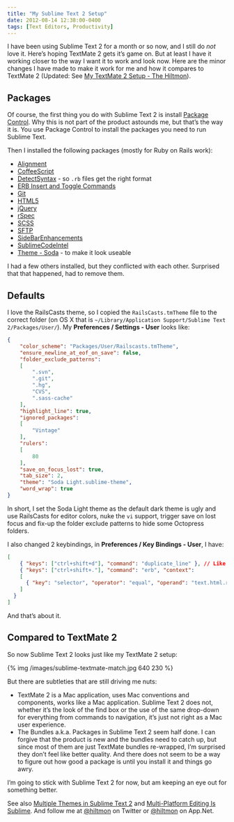 ```yaml
---
title: "My Sublime Text 2 Setup"
date: 2012-08-14 12:38:00-0400
tags: [Text Editors, Productivity]
---
```


I have been using Sublime Text 2 for a month or so now, and I still do *not* love it. Here’s hoping TextMate 2 gets it’s game on. But at least I have it working closer to the way I want it to work and look now. Here are the minor changes I have made to make it work for me and how it compares to TextMate 2  <span class="light">(Updated: See [My TextMate 2 Setup - The Hiltmon](https://hiltmon.com/blog/2013/04/15/my-textmate-2-setup/)).</span>

## Packages

Of course, the first thing you do with Sublime Text 2 is install [Package Control](http://wbond.net/sublime_packages/package_control). Why this is not part of the product astounds me, but that’s the way it is. You use Package Control to install the packages you need to run Sublime Text.

Then I installed the following packages (mostly for Ruby on Rails work):

* [Alignment](http://wbond.net/sublime_packages/alignment)
* [CoffeeScript](https://github.com/Xavura/CoffeeScript-Sublime-Plugin)
* [DetectSyntax](https://github.com/phillipkoebbe/DetectSyntax) - so `.rb` files get the right format
* [ERB Insert and Toggle Commands](https://github.com/eddorre/SublimeERB)
* [Git](https://github.com/kemayo/sublime-text-2-git)
* [HTML5](https://github.com/mrmartineau/HTML5)
* [jQuery](https://github.com/mrmartineau/jQuery)
* [rSpec](https://github.com/SublimeText/RSpec)
* [SCSS](https://github.com/kuroir/SCSS.tmbundle)
* [SFTP](http://wbond.net/sublime_packages/sftp)
* [SideBarEnhancements](https://github.com/titoBouzout/SideBarEnhancements/)
* [SublimeCodeIntel](https://github.com/Kronuz/SublimeCodeIntel)
* [Theme - Soda](https://github.com/buymeasoda/soda-theme/) - to make it look useable

I had a few others installed, but they conflicted with each other. Surprised that that happened, had to remove them.

## Defaults

I love the RailsCasts theme, so I copied the `RailsCasts.tmTheme` file to the correct folder (on OS X that is `~/Library/Application Support/Sublime Text 2/Packages/User/`). My **Preferences / Settings - User** looks like:

``` json
{
	"color_scheme": "Packages/User/Railscasts.tmTheme",
	"ensure_newline_at_eof_on_save": false,
	"folder_exclude_patterns":
	[
		".svn",
		".git",
		".hg",
		"CVS",
		".sass-cache"
	],
	"highlight_line": true,
	"ignored_packages":
	[
		"Vintage"
	],
	"rulers":
	[
		80
	],
	"save_on_focus_lost": true,
	"tab_size": 2,
	"theme": "Soda Light.sublime-theme",
	"word_wrap": true
}
```

In short, I set the Soda Light theme as the default dark theme is ugly and use RailsCasts for editor colors, nuke the `vi` support, trigger save on lost focus and fix-up the folder exclude patterns to hide some Octopress folders.

I also changed 2 keybindings, in **Preferences / Key Bindings - User**, I have:

``` json
[
	{ "keys": ["ctrl+shift+d"], "command": "duplicate_line" }, // Like TextMate and BBedit
	{ "keys": ["ctrl+shift+."], "command": "erb", "context":
    [
      { "key": "selector", "operator": "equal", "operand": "text.html.ruby, text.haml, source.yaml, source.css, source.scss, source.js, source.coffee" }
    ]
  }
]
```

And that’s about it.

## Compared to TextMate 2

So now Sublime Text 2 looks just like my TextMate 2 setup:

{% img /images/sublime-textmate-match.jpg 640 230 %}

But there are subtleties that are still driving me nuts:

* TextMate 2 is a Mac application, uses Mac conventions and components, works like a Mac application. Sublime Text 2 does not, whether it’s the look of the find box or the use of the same drop-down for everything from commands to navigation, it’s just not right as a Mac user experience.
* The Bundles a.k.a. Packages in Sublime Text 2 seem half done. I can forgive that the product is new and the bundles need to catch up, but since most of them are just TextMate bundles re-wrapped, I’m surprised they don’t feel like better quality. And there does not seem to be a way to figure out how good a package is until you install it and things go awry.

I’m going to stick with Sublime Text 2 for now, but am keeping an eye out for something better.

See also [Multiple Themes in Sublime Text 2](https://hiltmon.com/blog/2012/11/07/multiple-themes-in-sublime-text-2/) and [Multi-Platform Editing Is Sublime](https://hiltmon.com/blog/2012/11/26/multi-platform-editing-is-sublime/). And follow me at [@hiltmon](https://https://twitter.com/hiltmon) on Twitter or [@hiltmon](https://alpha.app.net/hiltmon) on App.Net.
